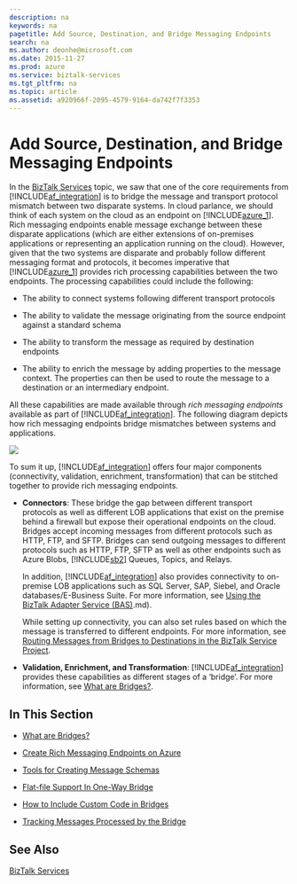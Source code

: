 ```yaml
---
description: na
keywords: na
pagetitle: Add Source, Destination, and Bridge Messaging Endpoints
search: na
ms.author: deonhe@microsoft.com
ms.date: 2015-11-27
ms.prod: azure
ms.service: biztalk-services
ms.tgt_pltfrm: na
ms.topic: article
ms.assetid: a920966f-2095-4579-9164-da742f7f3353
---
```

# Add Source, Destination, and Bridge Messaging Endpoints
In the [BizTalk Services](/Topic/BizTalk_Services.md) topic, we saw that one of the core requirements from [!INCLUDE[af_integration](/Token/af_integration_md.md)] is to bridge the message and transport protocol mismatch between two disparate systems. In cloud parlance, we should think of each system on the cloud as an endpoint on [!INCLUDE[azure_1](/Token/azure_1_md.md)]. Rich messaging endpoints enable message exchange between these disparate applications (which are either extensions of on-premises applications or representing an application running on the cloud). However, given that the two systems are disparate and probably follow different messaging format and protocols, it becomes imperative that [!INCLUDE[azure_1](/Token/azure_1_md.md)] provides rich processing capabilities between the two endpoints. The processing capabilities could include the following:

- The ability to connect systems following different transport protocols

- The ability to validate the message originating from the source endpoint against a standard schema

- The ability to transform the message as required by destination endpoints

- The ability to enrich the message by adding properties to the message context. The properties can then be used to route the message to a destination or an intermediary endpoint.

All these capabilities are made available through *rich messaging endpoints* available as part of [!INCLUDE[af_integration](/Token/af_integration_md.md)]. The following diagram depicts how rich messaging endpoints bridge mismatches between systems and applications.

![](/Image/AFINT_RichMsgEndPoint.gif)

To sum it up, [!INCLUDE[af_integration](/Token/af_integration_md.md)] offers four major components (connectivity, validation, enrichment, transformation) that can be stitched together to provide rich messaging endpoints.

- **Connectors**: These bridge the gap between different transport protocols as well as different LOB applications that exist on the premise behind a firewall but expose their operational endpoints on the cloud. Bridges accept incoming messages from different protocols such as HTTP, FTP, and SFTP. Bridges can send outgoing messages to different protocols such as HTTP, FTP, SFTP as well as other endpoints such as Azure Blobs, [!INCLUDE[sb2](/Token/sb2_md.md)] Queues, Topics, and Relays.

   In addition, [!INCLUDE[af_integration](/Token/af_integration_md.md)] also provides connectivity to on-premise LOB applications such as SQL Server, SAP, Siebel, and Oracle databases/E-Business Suite. For more information, see [Using the BizTalk Adapter Service &#40;BAS&#41;](/Topic/Using_the_BizTalk_Adapter_Service__BAS).md).

   While setting up connectivity, you can also set rules based on which the message is transferred to different endpoints. For more information, see [Routing Messages from Bridges to Destinations in the BizTalk Service Project](/Topic/Routing_Messages_from_Bridges_to_Destinations_in_the_BizTalk_Service_Project.md).

- **Validation, Enrichment, and Transformation**: [!INCLUDE[af_integration](/Token/af_integration_md.md)] provides these capabilities as different stages of a ‘bridge’. For more information, see [What are Bridges?](/Topic/What_are_Bridges_.md).

## In This Section

- [What are Bridges?](/Topic/What_are_Bridges_.md)

- [Create Rich Messaging Endpoints on Azure](/Topic/Create_Rich_Messaging_Endpoints_on_Azure.md)

- [Tools for Creating Message Schemas](/Topic/Tools_for_Creating_Message_Schemas.md)

- [Flat-file Support In One-Way Bridge](/Topic/Flat-file_Support_In_One-Way_Bridge.md)

- [How to Include Custom Code in Bridges](/Topic/How_to_Include_Custom_Code_in_Bridges.md)

- [Tracking Messages Processed by the Bridge](/Topic/Tracking_Messages_Processed_by_the_Bridge.md)

## See Also
[BizTalk Services](/Topic/BizTalk_Services.md)

